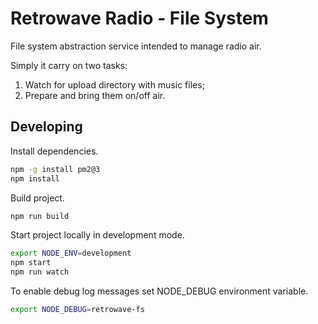 # Retrowave Radio - File System

File system abstraction service intended to manage radio air.

Simply it carry on two tasks:

1. Watch for upload directory with music files;
2. Prepare and bring them on/off air.

## Developing

Install dependencies.

```sh
npm -g install pm2@3
npm install
```

Build project.

```sh
npm run build
```

Start project locally in development mode.

```sh
export NODE_ENV=development
npm start
npm run watch
```

To enable debug log messages set NODE_DEBUG environment variable.

```sh
export NODE_DEBUG=retrowave-fs
```
